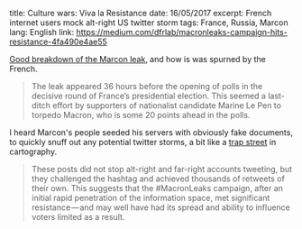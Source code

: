 title: Culture wars: Viva la Resistance
date: 16/05/2017
excerpt: French internet users mock alt-right US twitter storm 
tags: France, Russia, Marcon
lang: English
link: https://medium.com/dfrlab/macronleaks-campaign-hits-resistance-4fa490e4ae55

[Good breakdown of the Marcon leak](https://medium.com/dfrlab/macronleaks-campaign-hits-resistance-4fa490e4ae55), and how is was spurned by the French.

>The leak appeared 36 hours before the opening of polls in the decisive round of France’s presidential election. This seemed a last-ditch effort by supporters of nationalist candidate Marine Le Pen to torpedo Macron, who is some 20 points ahead in the polls.

I heard Marcon's people seeded his servers with obviously fake documents, to quickly snuff out any potential twitter storms, a bit like a [trap street](https://en.wikipedia.org/wiki/Trap_street) in cartography.
 
> These posts did not stop alt-right and far-right accounts tweeting, but they challenged the hashtag and achieved thousands of retweets of their own. This suggests that the #MacronLeaks campaign, after an initial rapid penetration of the information space, met significant resistance — and may well have had its spread and ability to influence voters limited as a result.
